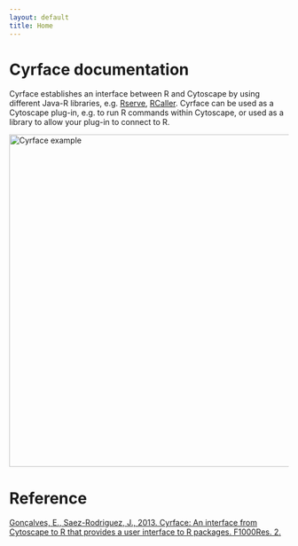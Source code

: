 ```yaml
---
layout: default
title: Home
---
```


# Cyrface documentation

Cyrface establishes an interface between R and Cytoscape by using different Java-R libraries, e.g. [Rserve](http://www.rforge.net/Rserve/), [RCaller](http://www.mhsatman.com/rcaller.php). Cyrface can be used as a Cytoscape plug-in, e.g. to run R commands within Cytoscape, or used as a library to allow your plug-in to connect to R.

<img src="/cyrface/public/CyrfacePlotCommandLine.png" alt="Cyrface example" style="width:700px;height:600px;">

# Reference

[Gonçalves, E., Saez-Rodriguez, J., 2013. Cyrface: An interface from Cytoscape to R that provides a user interface to R packages. F1000Res. 2.](https://f1000research.com/articles/2-192/v1)

